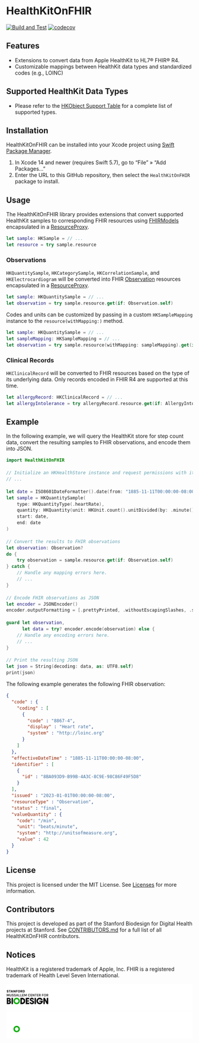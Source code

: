 <!--
                  
This source file is part of the HealthKitOnFHIR open source project

SPDX-FileCopyrightText: 2022 Stanford University and the project authors (see CONTRIBUTORS.md)

SPDX-License-Identifier: MIT
             
-->

# HealthKitOnFHIR

[![Build and Test](https://github.com/StanfordBDHG/HealthKitOnFHIR/actions/workflows/build-and-test.yml/badge.svg)](https://github.com/StanfordBDHG/HealthKitOnFHIR/actions/workflows/build-and-test.yml)
[![codecov](https://codecov.io/gh/StanfordBDHG/HealthKitOnFHIR/branch/main/graph/badge.svg?token=17BMMYE3AC)](https://codecov.io/gh/StanfordBDHG/HealthKitOnFHIR)

## Features
- Extensions to convert data from Apple HealthKit to HL7® FHIR® R4.
- Customizable mappings between HealthKit data types and standardized codes (e.g., LOINC)

## Supported HealthKit Data Types
- Please refer to the [HKObject Support Table](Documentation/SUPPORT_TABLE.md) for a complete list of supported types.

## Installation
HealthKitOnFHIR can be installed into your Xcode project using [Swift Package Manager](https://github.com/apple/swift-package-manager).

1. In Xcode 14 and newer (requires Swift 5.7), go to “File” » “Add Packages...”
2. Enter the URL to this GitHub repository, then select the `HealthKitOnFHIR` package to install.

## Usage

The HealthKitOnFHIR library provides extensions that convert supported HealthKit samples to corresponding FHIR resources using [FHIRModels](https://github.com/apple/FHIRModels) encapsulated in a [ResourceProxy](https://github.com/apple/FHIRModels/blob/main/HowTo/Instantiation.md#1-use-resourceproxy).

```swift
let sample: HKSample = // ...
let resource = try sample.resource
```

### Observations

`HKQuantitySample`, `HKCategorySample`, `HKCorrelationSample`, and `HKElectrocardiogram` will be converted into FHIR [Observation](https://hl7.org/fhir/R4/observation.html) resources encapsulated in a [ResourceProxy](https://github.com/apple/FHIRModels/blob/main/HowTo/Instantiation.md#1-use-resourceproxy).

```swift
let sample: HKQuantitySample = // ...
let observation = try sample.resource.get(if: Observation.self)
```

Codes and units can be customized by passing in a custom `HKSampleMapping` instance to the `resource(withMapping:)` method.

```swift
let sample: HKQuantitySample = // ...
let sampleMapping: HKSampleMapping = // ...
let observation = try sample.resource(withMapping: sampleMapping).get(if: Observation.self)
```

### Clinical Records

`HKClinicalRecord` will be converted to FHIR resources based on the type of its underlying data. Only records encoded in FHIR R4 are supported at this time.

```swift
let allergyRecord: HKClinicalRecord = // ...
let allergyIntolerance = try allergyRecord.resource.get(if: AllergyIntolerance.self)
```

## Example

In the following example, we will query the HealthKit store for step count data, convert the resulting samples to FHIR observations, and encode them into JSON.

```swift
import HealthKitOnFHIR

// Initialize an HKHealthStore instance and request permissions with it
// ...

let date = ISO8601DateFormatter().date(from: "1885-11-11T00:00:00-08:00") ?? .now
let sample = HKQuantitySample(
    type: HKQuantityType(.heartRate),
    quantity: HKQuantity(unit: HKUnit.count().unitDivided(by: .minute()), doubleValue: 42.0),
    start: date,
    end: date
)

// Convert the results to FHIR observations
let observation: Observation?
do {
    try observation = sample.resource.get(if: Observation.self)
} catch {
    // Handle any mapping errors here.
    // ...
}

// Encode FHIR observations as JSON
let encoder = JSONEncoder()
encoder.outputFormatting = [.prettyPrinted, .withoutEscapingSlashes, .sortedKeys]

guard let observation, 
      let data = try? encoder.encode(observation) else {
    // Handle any encoding errors here.
    // ...
}

// Print the resulting JSON
let json = String(decoding: data, as: UTF8.self)
print(json)
```

The following example generates the following FHIR observation:

```json
{
  "code" : {
    "coding" : [
      {
        "code" : "8867-4",
        "display" : "Heart rate",
        "system" : "http://loinc.org"
      }
    ]
  },
  "effectiveDateTime" : "1885-11-11T00:00:00-08:00",
  "identifier" : [
    {
      "id" : "8BA093D9-B99B-4A3C-8C9E-98C86F49F5D8"
    }
  ],
  "issued" : "2023-01-01T00:00:00-08:00",
  "resourceType" : "Observation",
  "status" : "final",
  "valueQuantity" : {
    "code": "/min",
    "unit": "beats/minute",
    "system": "http://unitsofmeasure.org",
    "value" : 42
  }
}
```

## License
This project is licensed under the MIT License. See [Licenses](https://github.com/StanfordBDHG/HealthKitOnFHIR/tree/main/LICENSES) for more information.


## Contributors
This project is developed as part of the Stanford Biodesign for Digital Health projects at Stanford.
See [CONTRIBUTORS.md](https://github.com/StanfordBDHG/HealthKitOnFHIR/tree/main/CONTRIBUTORS.md) for a full list of all HealthKitOnFHIR contributors.


## Notices
HealthKit is a registered trademark of Apple, Inc.
FHIR is a registered trademark of Health Level Seven International.

![Stanford Byers Center for Biodesign Logo](https://raw.githubusercontent.com/StanfordBDHG/.github/main/assets/biodesign-footer-light.png#gh-light-mode-only)
![Stanford Byers Center for Biodesign Logo](https://raw.githubusercontent.com/StanfordBDHG/.github/main/assets/biodesign-footer-dark.png#gh-dark-mode-only)
